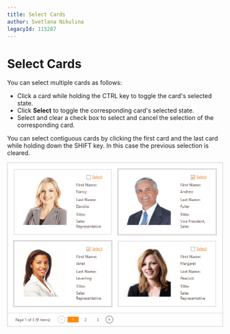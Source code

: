 ```yaml
---
title: Select Cards
author: Svetlana Nikulina
legacyId: 115287
---
```

# Select Cards
You can select multiple cards as follows:
* Click a card while holding the CTRL key to toggle the card's selected state. 
* Click **Select** to toggle the corresponding card's selected state. 
* Select and clear a check box to select and cancel the selection of the corresponding card. 


You can select contiguous cards by clicking the first card and the last card while holding down the SHIFT key. In this case the previous selection is cleared. 

![EUD_CardView_Selection](../../../images/img121528.png)




